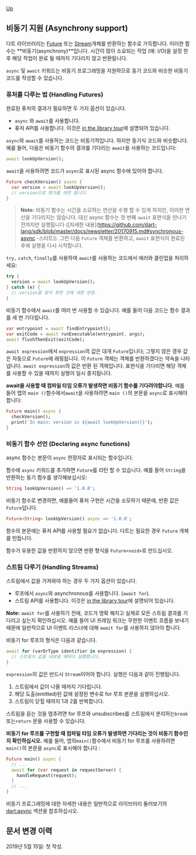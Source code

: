 [Up](./index.md)

##  비동기 지원 (Asynchrony support)

다트 라이브러리는 [Future](https://api.dartlang.org/stable/dart-async/Future-class.html) 또는 [Stream](https://api.dartlang.org/stable/dart-async/Stream-class.html)개체를 반환하는 함수로 가득합니다.  이러한 함수는 **비동기(asynchrony)**입니다. 시간이 많이 소요되는 작업 (예: I/O)을 설정 한 후 해당 작업이 완료 될 때까지 기다리지 않고 반환됩니다.

`async` 및 `await` 키워드는 비동기 프로그래밍을 지원하므로 동기 코드와 비슷한 비동기 코드를 작성할 수 있습니다.

###  퓨처를 다루는 법 (Handling Futures)

완료된 퓨처의 결과가 필요하면 두 가지 옵션이 있습니다.

-  `async` 와  `await`를 사용합니다.
- 퓨처 API를 사용합니다. 이것은 [in the library tour](https://dart.dev/guides/libraries/library-tour#future)에 설명되어 있습니다.

`async`와 `await`를 사용하는  코드는 비동기적입니다. 하지만 동기식 코드와 비슷합니다. 예를 들어, 다음은 비동기 함수의 결과를 기다리는 `await`을 사용하는 코드입니다:

```dart
await lookUpVersion();
```

`await`을 사용하려면 코드가 `async`로 표시된 async 함수에 있어야 합니다.

```dart
Future checkVersion() async {
  var version = await lookUpVersion();
  // version으로 뭔가를 하면 됩니다.
}
```

> **Note:** 비동기 함수는 시간을 소모하는 연산을 수행 할 수 있게 하지만, 이러한 연산을 기다리지는 않습니다. 대신 async 함수는 첫 번째 `await` 표현식을 만나기 전까지만 실행됩니다 ([자세한 내용](https://github.com/dart-lang/sdk/blob/master/docs/newsletter/20170915.md#synchronous-async -스타트)). 그런 다음 `Future` 객체를 반환하고, `await` 표현식이 완료된 후에 실행을 다시 시작합니다.

`try,` `catch`, `finally`를 사용하여 `await`를 사용하는 코드에서 에러와 클린업을 처리하세요:

```dart
try {
  version = await lookUpVersion();
} catch (e) {
  // version을 찾지 못한 것에 대한 반응.
}
```

비동기 함수에서 `await`를 여러 번 사용할 수 있습니다. 예를 들어 다음 코드는 함수 결과를 세 번 기다립니다.

```dart
var entrypoint = await findEntrypoint();
var exitCode = await runExecutable(entrypoint, args);
await flushThenExit(exitCode);
```

`await expression`에서 `expression`의 값은 대개 `Future`입니다; 그렇지 않은 경우 값은 자동으로 `Future`에 래핑됩니다. 이 `Future` 객체는 객체를 반환하겠다는 약속을 나타냅니다. `await expression`의 값은 반환 된 객체입니다. 표현식을 기다리면 해당 객체를 사용할 수 있을 때까지 실행이 일시 중지됩니다.

**await을 사용할 때 컴파일 타임 오류가 발생하면 비동기 함수를 기다려야합니다.** 예를 들어 앱의 `main ()`함수에서`await`을 사용하려면 `main ()`의 본문을 `async`로 표시해야 합니다:

```dart
Future main() async {
  checkVersion();
  print('In main: version is ${await lookUpVersion()}');
}
```

###  비동기 함수 선언 (Declaring async functions)

async 함수는 본문이 `async` 한정자로 표시되는 함수입니다.

함수에 `async` 키워드를 추가하면 `Future`를 리턴 할 수 있습니다. 예를 들어 `String`을 반환하는 동기 함수를 생각해보십시오:

```dart
String lookUpVersion() => '1.0.0';
```

비동기 함수로 변경하면, 예를들어 퓨처 구현은 시간을 소모하기 때문에, 반환 값은 `Future`입니다.

```dart
Future<String> lookUpVersion() async => '1.0.0';
```

함수의 본문에는 퓨처 API를 사용할 필요가 없습니다. 다트는 필요한 경우 `Future` 개체를 만듭니다.

함수가 유용한 값을 반환하지 않으면 반환 형식을 `Future<void>`로 만드십시오.

###  스트림 다루기 (Handling Streams)

스트림에서 값을 가져와야 하는 경우 두 가지 옵션이 있습니다.

- 루프에서 `async`와 asynchronous를 사용합니다. (`await for`).
- 스트림 API를 사용합니다. 이것은 [in the library tour](https://dart.dev/guides/libraries/library-tour#stream)에 설명되어 있습니다.

**Note:** `await for`를 사용하기 전에, 코드가 명확 해지고 실제로 모든 스트림 결과를 기다리고 싶는지 확인하십시오. 예를 들어 UI 프레임 워크는 무한한 이벤트 흐름을 보내기 때문에 일반적으로 UI 이벤트 리스너에 대해 `await for`를 사용하지 않아야 합니다.

비동기 for 루프의 형식은 다음과 같습니다.

```dart
await for (varOrType identifier in expression) {
  // 스트림이 값을 내보낼 때마다 실행합니다.
}
```

`expression`의 값은 반드시 `Stream`이어야 합니다. 실행은 다음과 같이 진행됩니다.

1. 스트림에서 값이 나올 때까지 기다립니다.
2. 해당 도출(emitted)된 값에 설정된 변수로 for 루프 본문을 실행하십시오.
3. 스트림이 닫힐 때까지 1과 2를 반복합니다.

스트림을 듣는 것을 멈추려면 for 루프와 unsubscribes를 스트림에서 분리하는`break` 또는`return` 문을 사용할 수 있습니다.

**비동기 for 루프를 구현할 때 컴파일 타임 오류가 발생하면 기다리는 것이 비동기 함수인지 확인하십시오.** 예를 들어, 앱의`main()`함수에서 비동기 for 루프를 사용하려면 `main()`의 본문을 `async`로 표시해야 합니다 :

```dart
Future main() async {
  // ...
  await for (var request in requestServer) {
    handleRequest(request);
  }
  // ...
}
```

비동기 프로그래밍에 대한 자세한 내용은 일반적으로 라이브러리 둘러보기의 [dart:async](https://dart.dev/guides/libraries/library-tour#dartasync---asynchronous-programming) 섹션을 참조하십시오.

## 문서 변경 이력

2019년 5월 15일: 첫 작성.
